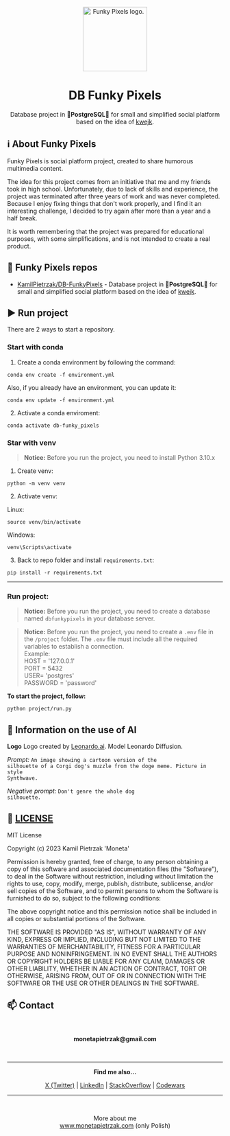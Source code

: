 <p align="center">
  <img src="https://space.monetapietrzak.com/project_funkypixels_logo.webp" alt="Funky Pixels logo." height=150 width=150>
</p>
<h1 align="center">DB Funky Pixels</h1>
<p align="center">
  Database project in <b>🐘PostgreSQL🐘</b> for small and simplified social platform based on the idea of <a href="https://kwejk.pl/" alt="Link to kwejk.pl.">kwejk</a>.
</p>

## ℹ️ About Funky Pixels
Funky Pixels is social platform project, created to share humorous multimedia content.

The idea for this project comes from an initiative that me and my friends took in high school. Unfortunately, due to lack of skills and experience, the project was terminated after three years of work and was never completed. Because I enjoy fixing things that don't work properly, and I find it an interesting challenge, I decided to try again after more than a year and a half break.

It is worth remembering that the project was prepared for educational purposes, with some simplifications, and is not intended to create a real product.</p>

## 💾 Funky Pixels repos 
* [KamilPietrzak/DB-FunkyPixels](https://github.com/KamilPietrzak/DB-FunkyPixels "Link to repo with a database.") - Database project in **🐘PostgreSQL🐘** for small and simplified social platform based on the idea of [kwejk](https://kwejk.pl/ "Link to kwejk.pl.").

## ▶️ Run project
There are 2 ways to start a repository.

### Start with conda
1. Create a conda environment by following the command:

```
conda env create -f environment.yml
```

Also, if you already have an environment, you can update it:

```
conda env update -f environment.yml
```

2. Activate a conda enviroment:

```
conda activate db-funky_pixels
```

### Star with venv
> **Notice:** Before you run the project, you need to install Python 3.10.x
1. Create venv:

```
python -m venv venv
```

2. Activate venv:

Linux: 
```
source venv/bin/activate
```

Windows: 
```
venv\Scripts\activate
```

3. Back to repo folder and install <code>requirements.txt</code>:

```
pip install -r requirements.txt
```


-----------------------------------------
### Run project:
> **Notice:** Before you run the project, you need to create a database named <code>dbfunkypixels</code> in your database server.

> **Notice:** Before you run the project, you need to create a <code>.env</code> file in the <code>/project</code> folder. The <code>.env</code> file must include all the required variables to establish a connection. <br>
> Example: <br>
> HOST = '127.0.0.1' <br>
> PORT = 5432 <br>
> USER= 'postgres' <br>
> PASSWORD = 'password'

**To start the project, follow:**

```
python project/run.py
```


## 🤖 Information on the use of AI ##
**Logo**
Logo created by [Leonardo.ai](https://app.leonardo.ai "Link to Leonardo.ai."). Model Leonardo Diffusion.
  
*Prompt:*
<code>An image showing a cartoon version of the silhouette of a Corgi dog's muzzle from the doge meme. Picture in style Synthwave.</code>

*Negative prompt:*
<code>Don't genre the whole dog silhouette.</code>

## 📜 [LICENSE](LICENSE "Licence")

MIT License

Copyright (c) 2023 Kamil Pietrzak 'Moneta'

Permission is hereby granted, free of charge, to any person obtaining a copy
of this software and associated documentation files (the "Software"), to deal
in the Software without restriction, including without limitation the rights
to use, copy, modify, merge, publish, distribute, sublicense, and/or sell
copies of the Software, and to permit persons to whom the Software is
furnished to do so, subject to the following conditions:

The above copyright notice and this permission notice shall be included in all
copies or substantial portions of the Software.

THE SOFTWARE IS PROVIDED "AS IS", WITHOUT WARRANTY OF ANY KIND, EXPRESS OR
IMPLIED, INCLUDING BUT NOT LIMITED TO THE WARRANTIES OF MERCHANTABILITY,
FITNESS FOR A PARTICULAR PURPOSE AND NONINFRINGEMENT. IN NO EVENT SHALL THE
AUTHORS OR COPYRIGHT HOLDERS BE LIABLE FOR ANY CLAIM, DAMAGES OR OTHER
LIABILITY, WHETHER IN AN ACTION OF CONTRACT, TORT OR OTHERWISE, ARISING FROM,
OUT OF OR IN CONNECTION WITH THE SOFTWARE OR THE USE OR OTHER DEALINGS IN THE
SOFTWARE.


<h2>📫 Contact</h2>
<br>
<p align="center"><b>monetapietrzak@gmail.com</b></p>
<br>
<hr>
<p align="center"><b>Find me also...</b></p>
<p align="center">
  <a href="https://twitter.com/Moneta_Pietrzak" alt="Link to profile Kamil Pietrzak 'Moneta' in X (Twitter).">X (Twitter)</a> |
  <a href="https://www.linkedin.com/in/kamil-pietrzak-wroc/" alt="Link to profile Kamil Pietrzak 'Moneta' in LinkedIn.">LinkedIn</a> |
  <a href="https://stackoverflow.com/users/10077312/kamil-pietrzak-moneta" alt="Link to profile Kamil Pietrzak 'Moneta' in StackOverflow.">StackOverflow</a> |
  <a href="https://www.codewars.com/users/Moneta-Pietrzak" alt="Link to profile Kamil Pietrzak 'Moneta' in Codewars.">Codewars</a>
</p>
<hr>
<br>
<p align="center">More about me<br><a href="https://www.monetapietrzak.com/" alt="Link to Kamil pietrzak 'Moneta' site.">www.monetapietrzak.com</a> (only Polish)</p>
